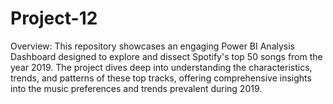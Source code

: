 # Project-12
Overview: This repository showcases an engaging Power BI Analysis Dashboard designed to explore and dissect Spotify's top 50 songs from the year 2019. The project dives deep into understanding the characteristics, trends, and patterns of these top tracks, offering comprehensive insights into the music preferences and trends prevalent during 2019.
